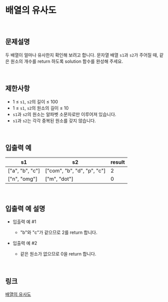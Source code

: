 # 배열의 유사도

<br>

## 문제설명
두 배열이 얼마나 유사한지 확인해 보려고 합니다. 문자열 배열 `s1`과 `s2`가 주어질 때, 같은 원소의 개수를 return 하도록 solution 함수를 완성해 주세요.

<br>

## 제한사항
- 1 ≤ `s1`, `s2`의 길이 ≤ 100
- 1 ≤ `s1`, `s2`의 원소의 길이 ≤ 10
- `s1`과 `s2`의 원소는 알파벳 소문자로만 이루어져 있습니다.
- `s1`과 `s2`는 각각 중복된 원소를 갖지 않습니다.

<br>

## 입출력 예
| s1 | s2 | result |
|---|---|---|
| ["a", "b", "c"] | ["com", "b", "d", "p", "c"] | 2 |
| ["n", "omg"] | ["m", "dot"] | 0 |

<br>

## 입출력 예 설명
- 입출력 예 #1
    - "b"와 "c"가 같으므로 2를 return 합니다.

- 입출력 예 #2
    - 같은 원소가 없으므로 0을 return 합니다.

<br>

## 링크
[배열의 유사도](https://school.programmers.co.kr/learn/courses/30/lessons/120903)
